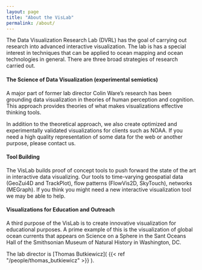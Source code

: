 ```yaml
---
layout: page
title: "About the VisLab"
permalink: /about/
---
```


The Data Visualization Research Lab (DVRL) has the goal of carrying out research into advanced interactive visualization. The lab is has a special interest in techniques that can be applied to ocean mapping and ocean technologies in general. There are three broad strategies of research carried out.

#### The Science of Data Visualization (experimental semiotics)
A major part of former lab director Colin Ware’s research has been grounding data visualization in theories of human perception and cognition. This approach provides theories of what makes visualizations effective thinking tools.

In addition to the theoretical approach, we also create optimized and experimentally validated visualizations for clients such as NOAA. If you need a high quality representation of some data for the web or another purpose, please contact us.

#### Tool Building
The VisLab builds proof of concept tools to push forward the state of the art in interactive data visualizing. Our tools to time-varying geospatial data (GeoZui4D and TrackPlot), flow patterns (FlowVis2D, SkyTouch), networks (MEGraph).  If you think you might need a new interactive visualization tool we may be able to help.

#### Visualizations for Education and Outreach
A third purpose of the VisLab is to create innovative visualization for educational purposes. A prime example of this is the visualization of global ocean currents that appears on Science on a Sphere in the Sant Oceans Hall of the Smithsonian Museum of Natural History in Washington, DC.

The lab director is [Thomas Butkiewicz]( {{< ref "/people/thomas_butkiewicz" >}} ).